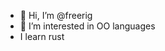 - 👋 Hi, I’m @freerig
- 👀 I’m interested in OO languages
- I learn rust

<!---
freerig/freerig is a ✨ special ✨ repository because its `README.md` (this file) appears on your GitHub profile.
You can click the Preview link to take a look at your changes.
--->
